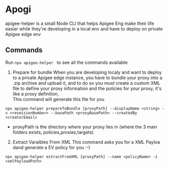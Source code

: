 # Apogi
apigee-helper is a small Node CLI that helps Apigee Eng make their life easier while they're developing
in a local env and have to deploy on private Apigee edge env

## Commands
Run ```npx apigee-helper ``` to see all the commands available

1. Prepare for bundle
   When you are developing localy and want to deploy to a private Apigee edge instance, you have to bundle your proxy into a .zip archive and upload it, and to do so you must create a custom XML file to define your proxy information and  the policies for your proxy, it's like a proxy definition,   
This command will generate this file for you     
```
npx apigee-helper prepareToBundle [proxyPath] --displayName <string> -v <reveisionNumber> --basePath <proxyBasePath> --createdBy <creatorEmail>
```
- proxyPath is the directory where your proxy lies in (where the 3 main folders exists, policies,proxies,targets)

2. Extract Varaibles From XML
This command asks you for a XML Payloa dand generate a EV policy for you :-)
```
npx apigee-helper extractFromXML [proxyPath] --name <policyName> -i <xmlPayloadPath> 
```

